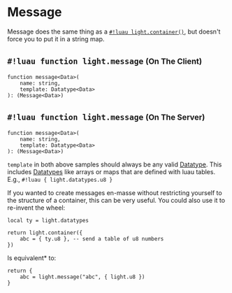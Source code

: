# Message

Message does the same thing as a [`#!luau light.container()`](./container.md), but doesn't force you to put it in a
string map.

## `#!luau function light.message` <small>(On The Client)</small>

```luau title='<!-- shared --> <!-- sync --> <!-- async -->'
function message<Data>(
    name: string,
    template: Datatype<Data>
): (Message<Data>)
```

## `#!luau function light.message` <small>(On The Server)</small>

```luau title='<!-- shared --> <!-- sync -->'
function message<Data>(
    name: string,
    template: Datatype<Data>
): (Message<Data>)
```

`template` in both above samples should always be any valid [Datatype](../../../datatypes/index.md#what-is-a-datatype).
This includes [Datatypes](../../../datatypes/index.md#what-is-a-datatype) like arrays or maps that are defined with luau tables.
E.g., `#!luau { light.datatypes.u8 }`

If you wanted to create messages en-masse without restricting yourself to the structure of a container, this can be
very useful. You could also use it to re-invent the wheel:

```luau
local ty = light.datatypes

return light.container({
    abc = { ty.u8 }, -- send a table of u8 numbers
})
```

Is equivalent* to:

```luau
return {
    abc = light.message("abc", { light.u8 })
}
```
